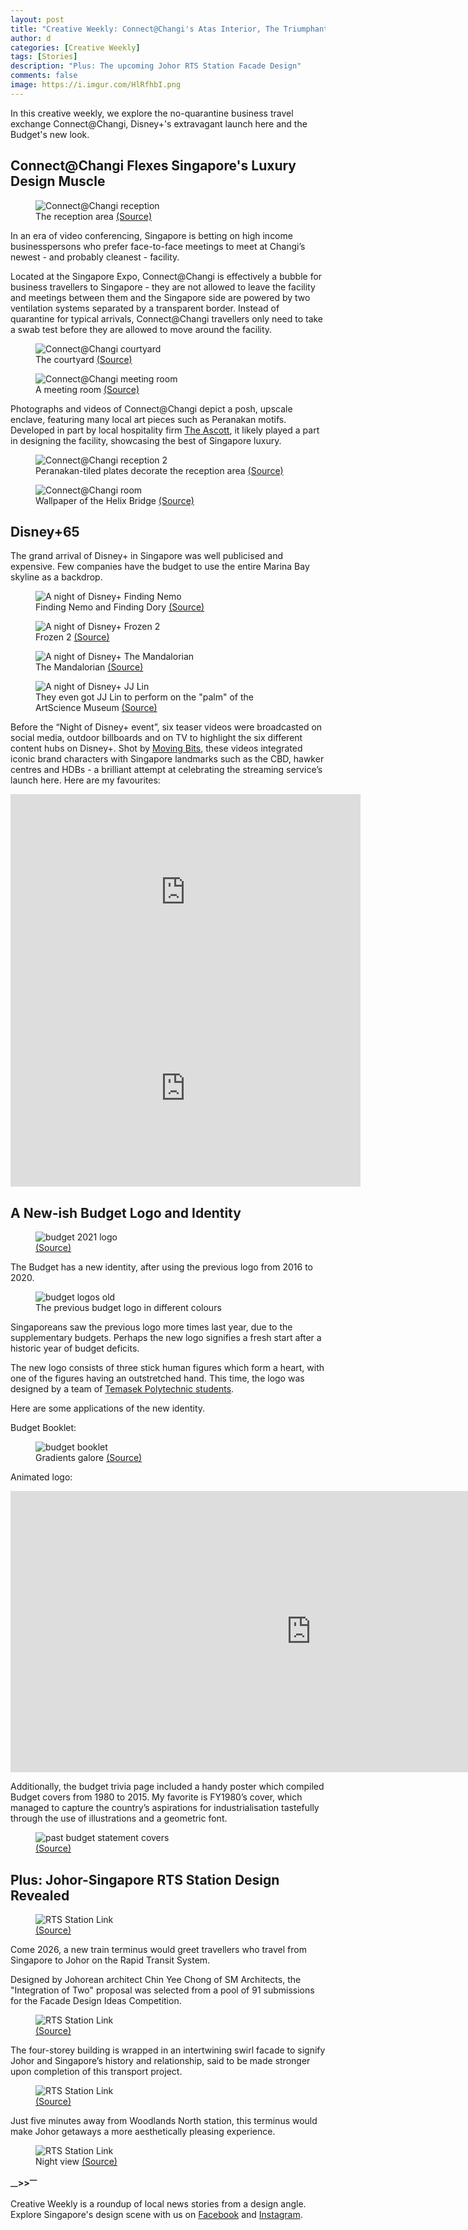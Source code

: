 ```yaml
---
layout: post
title: "Creative Weekly: Connect@Changi's Atas Interior, The Triumphant Arrival of Disney+, A New Budget Identity"
author: d
categories: [Creative Weekly]
tags: [Stories]
description: "Plus: The upcoming Johor RTS Station Facade Design"
comments: false
image: https://i.imgur.com/HlRfhbI.png
---
```


In this creative weekly, we explore the no-quarantine business travel exchange Connect@Changi, Disney+'s extravagant launch here and the Budget's new look. 

<h2>Connect@Changi Flexes Singapore's Luxury Design Muscle</h2>

<figure>
<img src="https://i.imgur.com/nhNn0Wc.jpg" alt="Connect@Changi reception">
<figcaption>The reception area <a href="https://connectatchangi.sg/gallery" target="_blank">(Source)</a></figcaption>
</figure>

In an era of video conferencing, Singapore is betting on high income businesspersons who prefer face-to-face meetings to meet at Changi’s newest - and probably cleanest - facility. 

Located at the Singapore Expo, Connect@Changi is effectively a bubble for business travellers to Singapore - they are not allowed to leave the facility and meetings between them and the Singapore side are powered by two ventilation systems separated by a transparent border. Instead of quarantine for typical arrivals, Connect@Changi travellers only need to take a swab test before they are allowed to move around the facility. 

<figure>
<img src="https://i.imgur.com/GXfEV9j.jpg" alt="Connect@Changi courtyard">
<figcaption>The courtyard <a href="https://connectatchangi.sg/gallery" target="_blank">(Source)</a></figcaption>
</figure>

<figure>
<img src="https://i.imgur.com/zjNaX1R.jpg" alt="Connect@Changi meeting room">
<figcaption>A meeting room <a href="https://connectatchangi.sg/gallery" target="_blank">(Source)</a></figcaption>
</figure>

Photographs and videos of Connect@Changi depict a posh, upscale enclave, featuring many local art pieces such as Peranakan motifs. Developed in part by local hospitality firm <a href="https://www.the-ascott.com/en.html" target="_blank">The Ascott</a>, it likely played a part in designing the facility, showcasing the best of Singapore luxury.

<figure>
<img src="https://i.imgur.com/HNX2xed.jpg" alt="Connect@Changi reception 2">
<figcaption>Peranakan-tiled plates decorate the reception area <a href="https://connectatchangi.sg/gallery" target="_blank">(Source)</a></figcaption>
</figure>

<figure>
<img src="https://i.imgur.com/0ooKnnE.jpg" alt="Connect@Changi room">
<figcaption>Wallpaper of the Helix Bridge <a href="https://connectatchangi.sg/gallery" target="_blank">(Source)</a></figcaption>
</figure>

<h2>Disney+65</h2>
The grand arrival of Disney+ in Singapore was well publicised and expensive. Few companies have the budget to use the entire Marina Bay skyline as a backdrop. 

<figure>
<img src="https://i.imgur.com/5Da1fb6.png" alt="A night of Disney+ Finding Nemo">
<figcaption>Finding Nemo and Finding Dory <a href="https://www.facebook.com/watch/?v=3713818558707733" target="_blank">(Source)</a></figcaption>
</figure>

<figure>
<img src="https://i.imgur.com/UhjWCN7.png" alt="A night of Disney+ Frozen 2">
<figcaption>Frozen 2 <a href="https://www.facebook.com/watch/?v=3713818558707733" target="_blank">(Source)</a></figcaption>
</figure>

<figure>
<img src="https://i.imgur.com/GNZwykI.png" alt="A night of Disney+ The Mandalorian">
<figcaption>The Mandalorian <a href="https://www.facebook.com/watch/?v=3713818558707733" target="_blank">(Source)</a></figcaption>
</figure>

<figure>
<img src="https://i.imgur.com/IcSGowG.png" alt="A night of Disney+ JJ Lin">
<figcaption>They even got JJ Lin to perform on the "palm" of the ArtScience Museum <a href="https://www.facebook.com/watch/?v=3713818558707733" target="_blank">(Source)</a></figcaption>
</figure>

Before the “Night of Disney+ event”, six teaser videos were broadcasted on social media, outdoor billboards and on TV to highlight the six different content hubs on Disney+. Shot by <a href="http://movingbitsonline.com/" target="_blank">Moving Bits</a>, these videos integrated iconic brand characters with Singapore landmarks such as the CBD, hawker centres and HDBs - a brilliant attempt at celebrating the streaming service’s launch here. Here are my favourites:

<iframe src="https://www.facebook.com/plugins/video.php?height=314&href=https%3A%2F%2Fwww.facebook.com%2FDisneyPlusSG%2Fvideos%2F255729016118560%2F&show_text=false&width=560" width="560" height="314" style="border:none;overflow:hidden" scrolling="no" frameborder="0" allowfullscreen="true" allow="autoplay; clipboard-write; encrypted-media; picture-in-picture; web-share" allowFullScreen="true"></iframe>

<iframe src="https://www.facebook.com/plugins/video.php?height=314&href=https%3A%2F%2Fwww.facebook.com%2FDisneyPlusSG%2Fvideos%2F482957836058663%2F&show_text=false&width=560" width="560" height="314" style="border:none;overflow:hidden" scrolling="no" frameborder="0" allowfullscreen="true" allow="autoplay; clipboard-write; encrypted-media; picture-in-picture; web-share" allowFullScreen="true"></iframe>

<h2>A New-ish Budget Logo and Identity</h2>
<figure>
<img src="https://i.imgur.com/LKMIHmz.png" alt="budget 2021 logo">
<figcaption><a href="https://www.mof.gov.sg/singaporebudget/about-budget" target="_blank">(Source)</a></figcaption>
</figure>

The Budget has a new identity, after using the previous logo from 2016 to 2020. 

<figure>
<img src="https://i.imgur.com/83DY525.jpg" alt="budget logos old">
<figcaption>The previous budget logo in different colours</figcaption>
</figure>

Singaporeans saw the previous logo more times last year, due to the supplementary budgets. Perhaps the new logo signifies a fresh start after a historic year of budget deficits. 

The new logo consists of three stick human figures which form a heart, with one of the figures having an outstretched hand. This time, the logo was designed by a team of <a href="https://www.mof.gov.sg/singaporebudget/about-budget" target="_blank">Temasek Polytechnic students</a>.  

Here are some applications of the new identity.

Budget Booklet: 

<figure>
<img src="https://i.imgur.com/SZzcOYe.png" alt="budget booklet">
<figcaption>Gradients galore <a href="https://www.mof.gov.sg/singaporebudget/resources/budget-booklet/budget-booklet-english" target="_blank">(Source)</a></figcaption>
</figure>

Animated logo:
<div class="video-responsive"><iframe width="962" height="450" src="https://www.youtube.com/embed/ZTp3KvHyerM" frameborder="0" allow="accelerometer; autoplay; clipboard-write; encrypted-media; gyroscope; picture-in-picture" allowfullscreen></iframe></div>

Additionally, the budget trivia page included a handy poster which compiled Budget covers from 1980 to 2015. My favorite is FY1980’s cover, which managed to capture the country’s aspirations for industrialisation tastefully through the use of illustrations and a geometric font. 

<figure>
<img src="https://i.imgur.com/TAlbqld.jpg" alt="past budget statement covers">
<figcaption><a href="https://www.mof.gov.sg/singaporebudget/resources/did-you-know" target="_blank">(Source)</a></figcaption>
</figure>

<h2>Plus: Johor-Singapore RTS Station Design Revealed</h2>

<figure>
<img src="https://i.imgur.com/XRsQRdM.jpg" alt="RTS Station Link">
<figcaption><a href="https://www.facebook.com/MRTMalaysia/posts/4063728690325168" target="_blank">(Source)</a></figcaption>
</figure>

Come 2026, a new train terminus would greet travellers who travel from Singapore to Johor on the Rapid Transit System.  

Designed by Johorean architect Chin Yee Chong of SM Architects, the "Integration of Two" proposal was selected from a pool of 91 submissions for the Facade Design Ideas Competition. 

<figure>
<img src="https://i.imgur.com/lRNMwn4.jpg" alt="RTS Station Link">
<figcaption><a href="https://www.facebook.com/MRTMalaysia/posts/4063728690325168" target="_blank">(Source)</a></figcaption>
</figure>

The four-storey building is wrapped in an intertwining swirl facade to signify Johor and Singapore’s history and relationship, said to be made stronger upon completion of this transport project. 

<figure>
<img src="https://i.imgur.com/e7wkKAW.jpg" alt="RTS Station Link">
<figcaption><a href="https://www.facebook.com/MRTMalaysia/posts/4063728690325168" target="_blank">(Source)</a></figcaption>
</figure>

Just five minutes away from Woodlands North station, this terminus would make Johor getaways a more aesthetically pleasing experience.

<figure>
<img src="https://i.imgur.com/P1ufgtb.jpg" alt="RTS Station Link">
<figcaption>Night view <a href="https://www.facebook.com/MRTMalaysia/posts/4063728690325168" target="_blank">(Source)</a></figcaption>
</figure>

<strong><sub>—</sub>><sub></sub>><sup>—</sup></strong>

Creative Weekly is a roundup of local news stories from a design angle. Explore Singapore's design scene with us on <a href="https://www.facebook.com/designinsingapore/">Facebook</a> and <a href="https://www.instagram.com/designinsingapore/">Instagram</a>. 
